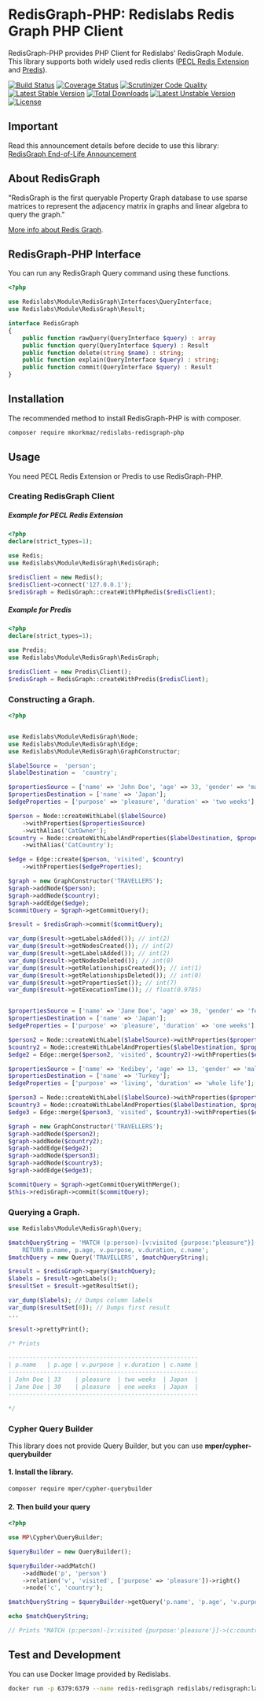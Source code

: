 # RedisGraph-PHP: Redislabs Redis Graph PHP Client

RedisGraph-PHP provides PHP Client for Redislabs' RedisGraph Module. This library supports both widely used redis clients ([PECL Redis Extension](https://github.com/phpredis/phpredis/#readme) and [Predis](https://github.com/nrk/predis)).  

[![Build Status](https://api.travis-ci.com/mkorkmaz/redislabs-redisgraph-php.svg?branch=master)](https://travis-ci.com/mkorkmaz/redislabs-redisgraph-php) [![Coverage Status](https://coveralls.io/repos/github/mkorkmaz/redislabs-redisgraph-php/badge.svg?branch=master)](https://coveralls.io/github/mkorkmaz/redislabs-redisgraph-php?branch=master) [![Scrutinizer Code Quality](https://scrutinizer-ci.com/g/mkorkmaz/redislabs-redisgraph-php/badges/quality-score.png?b=master)](https://scrutinizer-ci.com/g/mkorkmaz/redislabs-redisgraph-php/?branch=master) [![Latest Stable Version](https://poser.pugx.org/mkorkmaz/redislabs-redisgraph-php/v/stable)](https://packagist.org/packages/mkorkmaz/redislabs-redisgraph-php) [![Total Downloads](https://poser.pugx.org/mkorkmaz/redislabs-redisgraph-php/downloads)](https://packagist.org/packages/mkorkmaz/redislabs-redisgraph-php) [![Latest Unstable Version](https://poser.pugx.org/mkorkmaz/redislabs-redisgraph-php/v/unstable)](https://packagist.org/packages/mkorkmaz/redislabs-redisgraph-php) [![License](https://poser.pugx.org/mkorkmaz/redislabs-redisgraph-php/license)](https://packagist.org/packages/mkorkmaz/redislabs-redisgraph-php)

## Important
Read this announcement details before decide to use this library: [RedisGraph End-of-Life Announcement](https://redis.com/blog/redisgraph-eol/)


## About RedisGraph

"RedisGraph is the first queryable Property Graph database to use sparse matrices to represent the adjacency matrix in graphs and linear algebra to query the graph."

[More info about Redis Graph](https://oss.redislabs.com/redisgraph/).


## RedisGraph-PHP Interface

You can run any RedisGraph Query command using these functions. 

```php
<?php

use Redislabs\Module\RedisGraph\Interfaces\QueryInterface;
use Redislabs\Module\RedisGraph\Result;

interface RedisGraph
{
    public function rawQuery(QueryInterface $query) : array
    public function query(QueryInterface $query) : Result
    public function delete(string $name) : string;
    public function explain(QueryInterface $query) : string;
    public function commit(QueryInterface $query) : Result
}

```

## Installation

The recommended method to install RedisGraph-PHP is with composer.

```bash
composer require mkorkmaz/redislabs-redisgraph-php
```

## Usage

You need PECL Redis Extension or Predis to use RedisGraph-PHP. 

### Creating RedisGraph Client

##### Example for PECL Redis Extension

```php
<?php
declare(strict_types=1);

use Redis;
use Redislabs\Module\RedisGraph\RedisGraph;

$redisClient = new Redis();
$redisClient->connect('127.0.0.1');
$redisGraph = RedisGraph::createWithPhpRedis($redisClient);
```

##### Example for Predis

```php
<?php
declare(strict_types=1);

use Predis;
use Redislabs\Module\RedisGraph\RedisGraph;

$redisClient = new Predis\Client();
$redisGraph = RedisGraph::createWithPredis($redisClient);
```

### Constructing a Graph.

```php
<?php


use Redislabs\Module\RedisGraph\Node;
use Redislabs\Module\RedisGraph\Edge;
use Redislabs\Module\RedisGraph\GraphConstructor;

$labelSource =  'person';
$labelDestination =  'country';

$propertiesSource = ['name' => 'John Doe', 'age' => 33, 'gender' => 'male', 'status' => 'single'];
$propertiesDestination = ['name' => 'Japan'];
$edgeProperties = ['purpose' => 'pleasure', 'duration' => 'two weeks'];

$person = Node::createWithLabel($labelSource)
	->withProperties($propertiesSource)
	->withAlias('CatOwner');
$country = Node::createWithLabelAndProperties($labelDestination, $propertiesDestination)
	->withAlias('CatCountry');

$edge = Edge::create($person, 'visited', $country)
	->withProperties($edgeProperties);

$graph = new GraphConstructor('TRAVELLERS');
$graph->addNode($person);
$graph->addNode($country);
$graph->addEdge($edge);
$commitQuery = $graph->getCommitQuery();

$result = $redisGraph->commit($commitQuery);

var_dump($result->getLabelsAdded()); // int(2)
var_dump($result->getNodesCreated()); // int(2)
var_dump($result->getLabelsAdded()); // int(2)
var_dump($result->getNodesDeleted()); // int(0)
var_dump($result->getRelationshipsCreated()); // int(1)
var_dump($result->getRelationshipsDeleted()); // int(0)
var_dump($result->getPropertiesSet()); // int(7)
var_dump($result->getExecutionTime()); // float(0.9785)


$propertiesSource = ['name' => 'Jane Doe', 'age' => 30, 'gender' => 'female', 'status' => 'single'];
$propertiesDestination = ['name' => 'Japan'];
$edgeProperties = ['purpose' => 'pleasure', 'duration' => 'one weeks'];

$person2 = Node::createWithLabel($labelSource)->withProperties($propertiesSource);
$country2 = Node::createWithLabelAndProperties($labelDestination, $propertiesDestination);
$edge2 = Edge::merge($person2, 'visited', $country2)->withProperties($edgeProperties);

$propertiesSource = ['name' => 'Kedibey', 'age' => 13, 'gender' => 'male', 'status' => 'single'];
$propertiesDestination = ['name' => 'Turkey'];
$edgeProperties = ['purpose' => 'living', 'duration' => 'whole life'];

$person3 = Node::createWithLabel($labelSource)->withProperties($propertiesSource);
$country3 = Node::createWithLabelAndProperties($labelDestination, $propertiesDestination);
$edge3 = Edge::merge($person3, 'visited', $country3)->withProperties($edgeProperties);

$graph = new GraphConstructor('TRAVELLERS');
$graph->addNode($person2);
$graph->addNode($country2);
$graph->addEdge($edge2);
$graph->addNode($person3);
$graph->addNode($country3);
$graph->addEdge($edge3);

$commitQuery = $graph->getCommitQueryWithMerge();
$this->redisGraph->commit($commitQuery);

```

### Querying a Graph.

```php
use Redislabs\Module\RedisGraph\Query;

$matchQueryString = 'MATCH (p:person)-[v:visited {purpose:"pleasure"}]->(c:country)
	RETURN p.name, p.age, v.purpose, v.duration, c.name';
$matchQuery = new Query('TRAVELLERS', $matchQueryString);

$result = $redisGraph->query($matchQuery);
$labels = $result->getLabels();
$resultSet = $result->getResultSet();

var_dump($labels); // Dumps column labels
var_dump($resultSet[0]); // Dumps first result
...

$result->prettyPrint();

/* Prints

------------------------------------------------------
| p.name   | p.age | v.purpose | v.duration | c.name | 
------------------------------------------------------
| John Doe | 33    | pleasure  | two weeks  | Japan  | 
| Jane Doe | 30    | pleasure  | one weeks  | Japan  | 
------------------------------------------------------

*/

```

### Cypher Query Builder

This library does not provide Query Builder, but you can use **mper/cypher-querybuilder**


#### 1. Install the library.

```bash
composer require mper/cypher-querybuilder
```

#### 2. Then build your query

```php
<?php

use MP\Cypher\QueryBuilder;

$queryBuilder = new QueryBuilder();

$queryBuilder->addMatch()
    ->addNode('p', 'person')
    ->relation('v', 'visited', ['purpose' => 'pleasure'])->right()
    ->node('c', 'country');

$matchQueryString = $queryBuilder->getQuery('p.name', 'p.age', 'v.purpose', 'c.name');

echo $matchQueryString; 

// Prints "MATCH (p:person)-[v:visited {purpose:'pleasure'}]->(c:country) RETURN p.name,p.age,v.purpose,c.name"

```


## Test and Development

You can use Docker Image provided by Redislabs.

```bash
docker run -p 6379:6379 --name redis-redisgraph redislabs/redisgraph:latest
```
